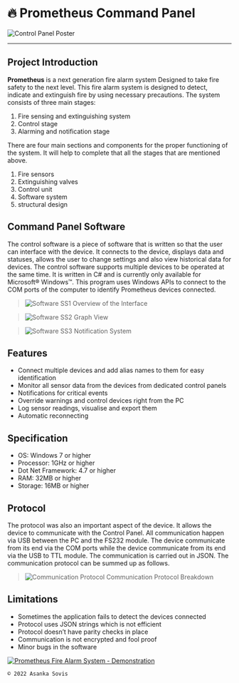 # 🔥 Prometheus Command Panel
![Control Panel Poster](https://user-images.githubusercontent.com/46389631/170832714-0587bb0c-a896-40c6-9f3f-a69c376b9818.png)

---

## Project Introduction

**Prometheus** is a next generation fire alarm system Designed to take fire safety to the next level. This fire alarm system is designed to detect, indicate and extinguish fire by using necessary precautions. The system consists of three main stages:
1. Fire sensing and extinguishing system
2. Control stage
3. Alarming and notification stage

There are four main sections and components for the proper functioning of the system. It will help to complete that all the stages that are mentioned above.
1. Fire sensors
2. Extinguishing valves
3. Control unit
4. Software system
5. structural design

## Command Panel Software

The control software is a piece of software that is written so that the user can interface with the device. It connects to the device, displays data and statuses, allows the user to change settings and also view historical data for devices. The control software supports multiple devices to be operated at the same time. It is written in C# and is currently only available for Microsoft® Windows™. This program uses Windows APIs to connect to the COM ports of the computer to identify Prometheus devices connected.

> ![Software SS1](https://user-images.githubusercontent.com/46389631/185791330-9794a8b8-9144-4d10-bf61-85f5d442953d.png)
> Overview of the Interface

> ![Software SS2](https://user-images.githubusercontent.com/46389631/185791474-babe76c7-a6ea-4eeb-9597-21bb262580bf.png)
> Graph View

> ![Software SS3](https://user-images.githubusercontent.com/46389631/185791490-082c3bd4-f3d9-412f-afbc-05c06bf16098.png)
> Notification System

## Features

-	Connect multiple devices and add alias names to them for easy identification
-	Monitor all sensor data from the devices from dedicated control panels
-	Notifications for critical events
-	Override warnings and control devices right from the PC
-	Log sensor readings, visualise and export them
-	Automatic reconnecting

## Specification

-	OS: Windows 7 or higher
-	Processor: 1GHz or higher
-	Dot Net Framework: 4.7 or higher
-	RAM: 32MB or higher
-	Storage: 16MB or higher

## Protocol

The protocol was also an important aspect of the device. It allows the device to communicate with the Control Panel. All communication happen via USB between the PC and the FS232 module. The device communicate from its end via the COM ports while the device communicate from its end via the USB to TTL module. The communication is carried out in JSON. The communication protocol can be summed up as follows.

> ![Communication Protocol](https://user-images.githubusercontent.com/46389631/185858973-9d774f34-22ac-4df5-a44c-d62a1f4d3c27.png)
> Communication Protocol Breakdown

## Limitations

-	Sometimes the application fails to detect the devices connected
-	Protocol uses JSON strings which is not efficient
-	Protocol doesn’t have parity checks in place
-	Communication is not encrypted and fool proof
-	Minor bugs in the software

[![Prometheus Fire Alarm System - Demonstration](https://www.youtube.com/watch?v=5h3k6kufkHo/0.jpg)](https://www.youtube.com/watch?v=5h3k6kufkHo "Prometheus Fire Alarm System - Demonstration")

`© 2022 Asanka Sovis`
